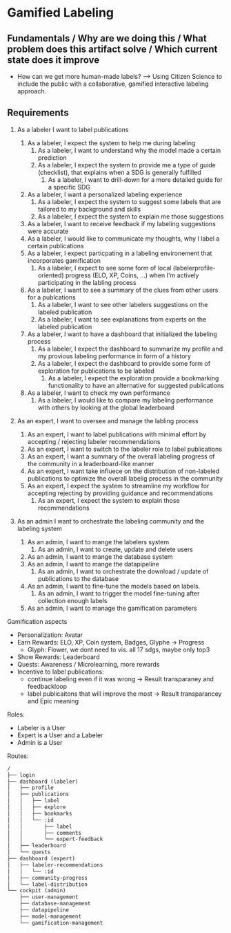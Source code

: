 # Gamified Labeling


## Fundamentals / Why are we doing this / What problem does this artifact solve / Which current state does it improve

- How can we get more human-made labels? --> Using Citizen Science to include the public with a collaborative, gamified interactive labeling approach.

## Requirements


1. As a labeler I want to label publications
   1. As a labeler, I expect the system to help me during labeling
      1. As a labeler, I want to understand why the model made a certain prediction
      2. As a labeler, I expect the system to provide me a type of guide (checklist), that explains when a SDG is generally fulfilled
         1. As a labeler, I want to drill-down for a more detailed guide for a specific SDG
   2. As a labeler, I want a personalized labeling experience
      1. As a labeler, I expect the system to suggest some labels that are tailored to my background and skills
      2. As a labeler, I expect the system to explain me those suggestions
   3. As a labeler, I want to receive feedback if my labeling suggestions were accurate
   4. As a labeler, I would like to communicate my thoughts, why I label a certain publications
   5. As a labeler, I expect particpating in a labeling environement that incorporates gamification
      1. As a labeler, I expect to see some form of local (labelerprofile-oriented) progress (ELO, XP, Coins, ...) when I'm actively participating in the labling process
   6. As a labeler, I want to see a summary of the clues from other users for a publcations
      1. As a labeler, I want to see other labelers suggestions on the labeled publication
      2. As a labeler, I want to see explanations from experts on the labeled publication
   7. As a labeler, I want to have a dashboard that initialized the labeling process
      1. As a labeler, I expect the dashboard to summarize my profile and my provious labeling performance in form of a history
      2. As a labeler, I expect the dashboard to provide some form of exploration for publications to be labeled
         1. As a labeler, I expect the exploration provide a bookmarking functionality to have an alternative for suggested publications
   8. As a labeler, I want to check my own performance
      1. As a labeler, I would like to compare my labeling performance with others by looking at the global leaderboard

2. As an expert, I want to oversee and manage the labling process
   1. As an expert, I want to label publications with minimal effort by accepting / rejecting labeler recommendations
   2. As an expert, I want to switch to the labeler role to label publications
   3. As an expert, I want a summary of the overall labeling progress of the community in a leaderboard-like manner
   4. As an expert, I want take influece on the distribution of non-labeled publications to optimize the overall labelig process in the community
   5. As an expert, I expect the system to streamline my workflow for accepting rejecting by providing guidance and recommendations
      1. As an expert, I expect the system to explain those recommendations

3. As an admin I want to orchestrate the labeling community and the labeling system
   1. As an admin, I want to mange the labelers system
      1. As an admin, I want to create, update and delete users
   2. As an admin, I want to mange the database system
   3. As an admin, I want to mange the datapipeline
      1. As an admin, I want to orchestrate the download / update of publications to the database
   4. As an admin, I want to fine-tune the models based on labels.
      1. As an admin, I want to trigger the model fine-tuning after collection enough labels
   5. As an admin, I want to manage the gamification parameters


Gamification aspects
- Personalization: Avatar
- Earn Rewards: ELO, XP, Coin system, Badges, Glyphe -> Progress
  - Glyph: Flower, we dont need to vis. all 17 sdgs, maybe only top3
- Show Rewards: Leaderboard
- Quests: Awareness / Microlearning, more rewards
- Incentive to label publications:
  - continue labeling even if it was wrong -> Result transparaney and feedbackloop
  - label publicaitons that will improve the most -> Result transparancey and Epic meaning


Roles:

- Labeler is a User
- Expert is a User and a Labeler
- Admin is a User


Routes:

``` md
/
├── login
├── dashboard (labeler)
│   ├── profile
│   ├── publications
│   │   ├── label
│   │   ├── explore
│   │   ├── bookmarks
│   │   └── :id
│   │       ├── label
│   │       ├── comments
│   │       └── expert-feedback
│   ├── leaderboard
│   └── quests
├── dashboard (expert)
│   ├── labeler-recommendations
│   │   └── :id
│   ├── community-progress
│   └── label-distribution
└── cockpit (admin)
    ├── user-management
    ├── database-management
    ├── datapipeline
    ├── model-management
    └── gamification-management
```

